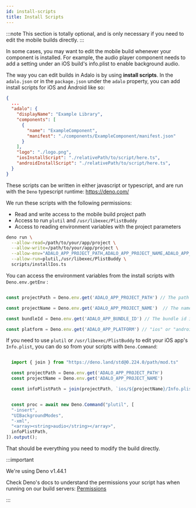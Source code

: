 ```yaml
---
id: install-scripts
title: Install Scripts
---
```


:::note
This section is totally optional, and is only necessary if you need to edit the mobile builds directly.
:::

In some cases, you may want to edit the mobile build whenever your component is installed. For example, the audio player component needs to add a setting under an iOS build's info.plist to enable background audio.

The way you can edit builds in Adalo is by using **install scripts**. In the `adalo.json` or in the `package.json` under the `adalo` property, you can add install scripts for iOS and Android like so:

```json {12,13}
{
  ...
  "adalo": {
    "displayName": "Example Library",
    "components": [
      {
        "name": "ExampleComponent",
        "manifest": "./components/ExampleComponent/manifest.json"
      }
    ],
    "logo": "./logo.png",
    "iosInstallScript": "./relativePath/to/script/here.ts",
    "androidInstallScript": "./relativePath/to/script/here.ts",
  }
}
```

These scripts can be written in either javascript or typescript, and are run with the `Deno` typescript runtime: https://deno.com/

We run these scripts with the following permissions:

- Read and write access to the mobile build project path
- Access to run `plutil` and `/usr/libexec/PlistBuddy`
- Access to reading environment variables with the project parameters

```bash
deno run \
  --allow-read=/path/to/your/app/project \
  --allow-write=/path/to/your/app/project \
  --allow-env="ADALO_APP_PROJECT_PATH,ADALO_APP_PROJECT_NAME,ADALO_APP_PLATFORM,ADALO_APP_BUNDLE_ID" \
  --allow-run=plutil,/usr/libexec/PlistBuddy \
  scripts/installIos.ts
```

You can access the environment variables from the install scripts with `Deno.env.getEnv` :

```typescript

const projectPath = Deno.env.get('ADALO_APP_PROJECT_PATH') // The path of the mobile build project

const projectName = Deno.env.get('ADALO_APP_PROJECT_NAME')  // The name of the project, it can be used in iOS to access certain directories

const bundleId = Deno.env.get('ADALO_APP_BUNDLE_ID') // The bundle id is passed too, used in android instead of the project name

const platform = Deno.env.get('ADALO_APP_PLATFORM') // "ios" or "android"

```

If you need to use `plutil` or `/usr/libexec/PlistBuddy` to edit your iOS app's `Info.plist`, you can do so from your scripts with `Deno.Command`:

```typescript

  import { join } from "https://deno.land/std@0.224.0/path/mod.ts"

  const projectPath = Deno.env.get('ADALO_APP_PROJECT_PATH')
  const projectName = Deno.env.get('ADALO_APP_PROJECT_NAME')

  const infoPlistPath = join(projectPath, `ios/${projectName}/Info.plist`)


  const proc = await new Deno.Command("plutil", [
  "-insert",
  "UIBackgroundModes",
  "-xml",
  "<array><string>audio</string></array>",
  infoPlistPath,
]).output();


```

That should be everything you need to modify the build directly.

:::important

We're using Deno v1.44.1

Check Deno's docs to understand the permissions your script has when running on our build servers: [Permissions](https://docs.deno.com/runtime/manual/basics/permissions)

:::
